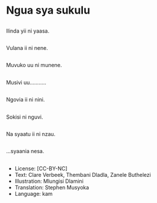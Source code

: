 # Ngua sya sukulu

##
Ilinda yii ni yaasa.

##
Vulana ii ni nene.

##
Muvuko uu ni munene.

##
Musivi uu...........

##
Ngovia ii ni nini.

##
Sokisi ni nguvi.

##
Na syaatu ii ni nzau.

##
...syaania nesa.

##
* License: [CC-BY-NC]
* Text: Clare Verbeek, Thembani Dladla, Zanele Buthelezi
* Illustration: Mlungisi Dlamini
* Translation: Stephen Musyoka
* Language: kam
